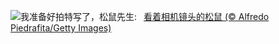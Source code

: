 ![](https://www.bing.com/th?id=OHR.CameraSquirrel_ZH-CN3580119980_UHD.jpg&w=1000)我准备好拍特写了，松鼠先生:&nbsp;&ensp;[看着相机镜头的松鼠 (© Alfredo Piedrafita/Getty Images)](https://www.bing.com/th?id=OHR.CameraSquirrel_ZH-CN3580119980_UHD.jpg)
<br><br/>
